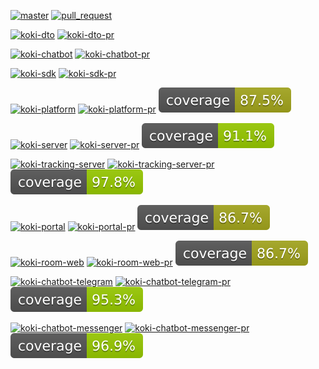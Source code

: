 [![master](https://github.com/wutsi/koki-mono/actions/workflows/_master.yml/badge.svg)](https://github.com/wutsi/koki-mono/actions/workflows/_master.yml)
[![pull_request](https://github.com/wutsi/koki-mono/actions/workflows/_pr.yml/badge.svg)](https://github.com/wutsi/koki-mono/actions/workflows/_pr.yml)

[![koki-dto](https://github.com/wutsi/koki-mono/actions/workflows/koki-dto-master.yml/badge.svg)](https://github.com/wutsi/koki-mono/actions/workflows/koki-dto-master.yml)
[![koki-dto-pr](https://github.com/wutsi/koki-mono/actions/workflows/koki-dto-pr.yml/badge.svg)](https://github.com/wutsi/koki-mono/actions/workflows/koki-dto-pr.yml)

[![koki-chatbot](https://github.com/wutsi/koki-mono/actions/workflows/koki-chatbot-master.yml/badge.svg)](https://github.com/wutsi/koki-mono/actions/workflows/koki-chatbot-master.yml)
[![koki-chatbot-pr](https://github.com/wutsi/koki-mono/actions/workflows/koki-chatbot-pr.yml/badge.svg)](https://github.com/wutsi/koki-mono/actions/workflows/koki-chatbot-pr.yml)

[![koki-sdk](https://github.com/wutsi/koki-mono/actions/workflows/koki-sdk-master.yml/badge.svg)](https://github.com/wutsi/koki-mono/actions/workflows/koki-sdk-master.yml)
[![koki-sdk-pr](https://github.com/wutsi/koki-mono/actions/workflows/koki-sdk-pr.yml/badge.svg)](https://github.com/wutsi/koki-mono/actions/workflows/koki-sdk-pr.yml)

[![koki-platform](https://github.com/wutsi/koki-mono/actions/workflows/koki-platform-master.yml/badge.svg)](https://github.com/wutsi/koki-mono/actions/workflows/koki-platform-master.yml)
[![koki-platform-pr](https://github.com/wutsi/koki-mono/actions/workflows/koki-platform-pr.yml/badge.svg)](https://github.com/wutsi/koki-mono/actions/workflows/koki-platform-pr.yml)
![Coverage](.github/badges/koki-platform-jococo.svg)

[![koki-server](https://github.com/wutsi/koki-mono/actions/workflows/koki-server-master.yml/badge.svg)](https://github.com/wutsi/koki-mono/actions/workflows/koki-server-master.yml)
[![koki-server-pr](https://github.com/wutsi/koki-mono/actions/workflows/koki-server-pr.yml/badge.svg)](https://github.com/wutsi/koki-mono/actions/workflows/koki-server-pr.yml)
![Coverage](.github/badges/koki-server-jococo.svg)

[![koki-tracking-server](https://github.com/wutsi/koki-mono/actions/workflows/koki-tracking-server-master.yml/badge.svg)](https://github.com/wutsi/koki-mono/actions/workflows/koki-tracking-server-master.yml)
[![koki-tracking-server-pr](https://github.com/wutsi/koki-mono/actions/workflows/koki-tracking-server-pr.yml/badge.svg)](https://github.com/wutsi/koki-mono/actions/workflows/koki-tracking-server-pr.yml)
![Coverage](.github/badges/koki-tracking-server-jococo.svg)

[![koki-portal](https://github.com/wutsi/koki-mono/actions/workflows/koki-portal-master.yml/badge.svg)](https://github.com/wutsi/koki-mono/actions/workflows/koki-portal-master.yml)
[![koki-portal-pr](https://github.com/wutsi/koki-mono/actions/workflows/koki-portal-pr.yml/badge.svg)](https://github.com/wutsi/koki-mono/actions/workflows/koki-portal-pr.yml)
![Coverage](.github/badges/koki-portal-jococo.svg)

[![koki-room-web](https://github.com/wutsi/koki-mono/actions/workflows/koki-room-web-master.yml/badge.svg)](https://github.com/wutsi/koki-mono/actions/workflows/koki-room-web-master.yml)
[![koki-room-web-pr](https://github.com/wutsi/koki-mono/actions/workflows/koki-room-web-pr.yml/badge.svg)](https://github.com/wutsi/koki-mono/actions/workflows/koki-room-web-pr.yml)
![Coverage](.github/badges/koki-room-web-jococo.svg)

[![koki-chatbot-telegram](https://github.com/wutsi/koki-mono/actions/workflows/koki-chatbot-telegram-master.yml/badge.svg)](https://github.com/wutsi/koki-mono/actions/workflows/koki-chatbot-telegram-master.yml)
[![koki-chatbot-telegram-pr](https://github.com/wutsi/koki-mono/actions/workflows/koki-chatbot-telegram-pr.yml/badge.svg)](https://github.com/wutsi/koki-mono/actions/workflows/koki-chatbot-telegram-pr.yml)
![Coverage](.github/badges/koki-chatbot-telegram-jococo.svg)

[![koki-chatbot-messenger](https://github.com/wutsi/koki-mono/actions/workflows/koki-chatbot-messenger-master.yml/badge.svg)](https://github.com/wutsi/koki-mono/actions/workflows/koki-chatbot-messenger-master.yml)
[![koki-chatbot-messenger-pr](https://github.com/wutsi/koki-mono/actions/workflows/koki-chatbot-messenger-pr.yml/badge.svg)](https://github.com/wutsi/koki-mono/actions/workflows/koki-chatbot-messenger-pr.yml)
![Coverage](.github/badges/koki-chatbot-messenger-jococo.svg)
